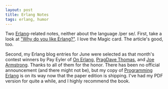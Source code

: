 ```yaml
---
layout: post
title: Erlang Notes
tags: erlang, humor
---
```


Two [Erlang](http://www.erlang.org/)-related notes, neither about the
language /per se/. First, take a look at
["Why do you like Erlang?"](http://www.clickcaster.com/channel/item/why-do-you-like-erlang).
I love the Magic card. The article's good, too.

Second, my Erlang blog entries for June were selected as that month's
contest winners by Pay Eyler of [On Erlang](http://on-erlang.blogspot.com/),
[PragDave Thomas](http://pragdave.pragprog.com/), and
[Joe Armstrong](http://armstrongonsoftware.blogspot.com/). Thanks to all of
them for the honor. There has been no official announcement (and there might
not be), but my copy of
[Programming Erlang](http://pragmaticprogrammer.com/titles/jaerlang/index.html)
is on its way now that the paper edition is shipping. I've had my PDF
version for quite a while, and I highly recommend the book.
